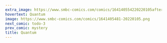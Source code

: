 ```yaml
---
extra_image: https://www.smbc-comics.com/comics/164140554220220105after.png
hovertext: Quantum
image: https://www.smbc-comics.com/comics/1641405481-20220105.png
next_comic: todo-3
prev_comic: mystery
title: Quantum
---
```


